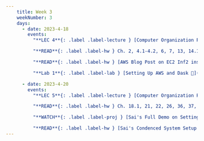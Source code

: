 ```yaml
---
    title: Week 3
    weekNumber: 3
    days:
      - date: 2023-4-18
        events:
          "**LEC 4**{: .label .label-lecture } [Computer Organization Part 2-a](resources/lectures/Lec_04-Topic1-Part_2a-OS.pdf)": "[📺](https://podcast.ucsd.edu/watch/sp23/dsc102_a00/5)"

          "**READ**{: .label .label-hw } Ch. 2, 4.1-4.2, 6, 7, 13, 14.1 of Comet Book":

          "**READ**{: .label .label-hw } [AWS Blog Post on EC2 Inf2 instances](https://aws.amazon.com/blogs/aws/amazon-ec2-inf2-instances-for-low-cost-high-performance-generative-ai-inference-are-now-generally-available/?trk=57fb336f-4920-4095-9824-18857850f710&sc_channel=sm)":

          "**Lab 1**{: .label .label-lab } [Setting Up AWS and Dask 📝](resources/labs/PA0_Discussion_Session.pdf) - [Jupyter Demo 📔](resources/labs/dask_demo_notebook.ipynb)": "[📺](https://podcast.ucsd.edu/watch/sp23/dsc102_a01/1)"

      - date: 2023-4-20
        events:
          "**LEC 5**{: .label .label-lecture } [Computer Organization Part 2-b](resources/lectures/Lec_05-Topic1-Part_2b-OS.pdf)": 

          "**READ**{: .label .label-hw } Ch. 18.1, 21, 22, 26, 36, 37, 39, 40.1-40.2 of Comet Book":

          "**WATCH**{: .label .label-proj } [Sai's Full Demo on Setting up AWS and Dask](https://youtu.be/VOMfZWLBRM8)": "[📺](https://youtu.be/VOMfZWLBRM8)"

          "**READ**{: .label .label-hw } [Sai's Condenced System Setup Guide](resources/labs/DSC102_PA0_System_setup.pdf)":
---
```

